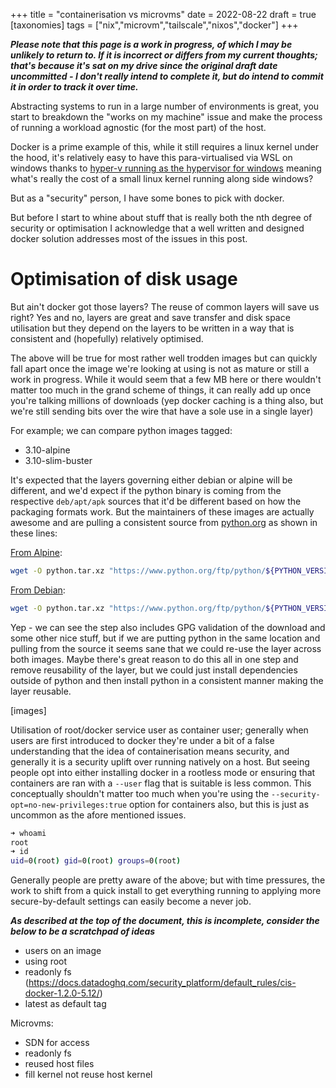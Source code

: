 +++
title = "containerisation vs microvms"
date = 2022-08-22
draft = true
[taxonomies]
tags = ["nix","microvm","tailscale","nixos","docker"]
+++

**_Please note that this page is a work in progress, of which I may be unlikely to return to.
If it is incorrect or differs from my current thoughts; that's because it's sat on my drive
since the original draft date uncommitted - I don't really intend to complete it, but do
intend to commit it in order to track it over time._**

Abstracting systems to run in a large number of environments is great, you start
to breakdown the "works on my machine" issue and make the process of running a workload
agnostic (for the most part) of the host.

Docker is a prime example of this, while it still requires a linux kernel under the hood,
it's relatively easy to have this para-virtualised via WSL on windows thanks to [hyper-v
running as the hypervisor for windows](https://www.thomasmaurer.ch/2019/06/install-wsl-2-on-windows-10/)
meaning what's really the cost of a small linux kernel running along side windows?

But as a "security" person, I have some bones to pick with docker.

But before I start to whine about stuff that is really both the nth degree of security or optimisation
I acknowledge that a well written and designed docker solution addresses most of the issues in this
post.

<h1>Optimisation of disk usage</h1>

But ain't docker got those layers? The reuse of common layers will save us
right? Yes and no, layers are great and save transfer and disk space utilisation but they depend on
the layers to be written in a way that is consistent and (hopefully) relatively optimised.

The above will be true for most rather well trodden images but can quickly fall apart once the
image we're looking at using is not as mature or still a work in progress. While it would seem that
a few MB here or there wouldn't matter too much in the grand scheme of things, it can really add up
once you're talking millions of downloads (yep docker caching is a thing also, but we're still sending
bits over the wire that have a sole use in a single layer)

For example; we can compare python images tagged:

- 3.10-alpine
- 3.10-slim-buster

It's expected that the layers governing either debian or alpine will be different, and we'd expect if the python
binary is coming from the respective `deb/apt/apk` sources that it'd be different based on how the packaging
formats work. But the maintainers of these images are actually awesome and are pulling a consistent source
from [python.org](https://www.python.org) as shown in these lines:

[From Alpine](https://github.com/docker-library/python/blob/7b9d62e229bda6312b9f91b37ab83e33b4e34542/3.10/alpine3.16/Dockerfile#L59):

```sh
wget -O python.tar.xz "https://www.python.org/ftp/python/${PYTHON_VERSION%%[a-z]*}/Python-$PYTHON_VERSION.tar.xz";
```

[From Debian](https://github.com/docker-library/python/blob/7b9d62e229bda6312b9f91b37ab83e33b4e34542/3.10/slim-buster/Dockerfile#L56):

```sh
wget -O python.tar.xz "https://www.python.org/ftp/python/${PYTHON_VERSION%%[a-z]*}/Python-$PYTHON_VERSION.tar.xz";
```

Yep - we can see the step also includes GPG validation of the download and some other nice stuff, but if we are putting python in the
same location and pulling from the source it seems sane that we could re-use the layer across both images. Maybe there's great
reason to do this all in one step and remove reusability of the layer, but we could just install dependencies outside of python
and then install python in a consistent manner making the layer reusable.

[images]

Utilisation of root/docker service user as container user; generally when users are first introduced to
docker they're under a bit of a false understanding that the idea of containerisation means security, and
generally it is a security uplift over running natively on a host. But seeing people opt into either installing
docker in a rootless mode or ensuring that containers are ran with a `--user` flag that is suitable
is less common. This conceptually shouldn't matter too much when you're using the `--security-opt=no-new-privileges:true` option
for containers also, but this is just as uncommon as the afore mentioned issues.

```sh
➜ whoami
root
➜ id
uid=0(root) gid=0(root) groups=0(root)
```

Generally people are pretty aware of the above; but with time pressures, the work to
shift from a quick install to get everything running to applying more
secure-by-default settings can easily become a never job.

**_As described at the top of the document, this is incomplete, consider
the below to be a scratchpad of ideas_**

- users on an image
- using root
- readonly fs (https://docs.datadoghq.com/security_platform/default_rules/cis-docker-1.2.0-5.12/)
- latest as default tag

Microvms:

- SDN for access
- readonly fs
- reused host files
- fill kernel not reuse host kernel
